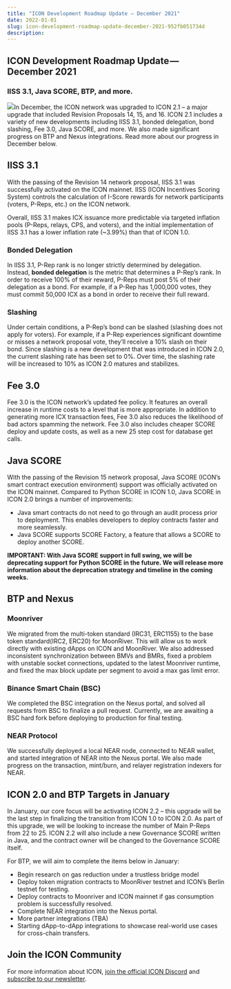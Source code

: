 ```yaml
---
title: "ICON Development Roadmap Update — December 2021"
date: 2022-01-01
slug: icon-development-roadmap-update-december-2021-952fb051734d
description:
---
```


## ICON Development Roadmap Update — December 2021

### IISS 3.1, Java SCORE, BTP, and more.

![](https://cdn-images-1.medium.com/max/800/1*_M4Fl4rhcFwQHo0ko0j1WQ.jpeg)In December, the ICON network was upgraded to ICON 2.1 – a major upgrade that included Revision Proposals 14, 15, and 16. ICON 2.1 includes a variety of new developments including IISS 3.1, bonded delegation, bond slashing, Fee 3.0, Java SCORE, and more. We also made significant progress on BTP and Nexus integrations. Read more about our progress in December below.

## IISS 3.1

With the passing of the Revision 14 network proposal, IISS 3.1 was successfully activated on the ICON mainnet. IISS (ICON Incentives Scoring System) controls the calculation of I-Score rewards for network participants (voters, P-Reps, etc.) on the ICON network.

Overall, IISS 3.1 makes ICX issuance more predictable via targeted inflation pools (P-Reps, relays, CPS, and voters), and the initial implementation of IISS 3.1 has a lower inflation rate (~3.99%) than that of ICON 1.0.

### Bonded Delegation

In IISS 3.1, P-Rep rank is no longer strictly determined by delegation. Instead, **bonded delegation** is the metric that determines a P-Rep’s rank. In order to receive 100% of their reward, P-Reps must post 5% of their delegation as a bond. For example, if a P-Rep has 1,000,000 votes, they must commit 50,000 ICX as a bond in order to receive their full reward.

### Slashing

Under certain conditions, a P-Rep’s bond can be slashed (slashing does not apply for voters). For example, if a P-Rep experiences significant downtime or misses a network proposal vote, they’ll receive a 10% slash on their bond. Since slashing is a new development that was introduced in ICON 2.0, the current slashing rate has been set to 0%. Over time, the slashing rate will be increased to 10% as ICON 2.0 matures and stabilizes.

## Fee 3.0

Fee 3.0 is the ICON network’s updated fee policy. It features an overall increase in runtime costs to a level that is more appropriate. In addition to generating more ICX transaction fees, Fee 3.0 also reduces the likelihood of bad actors spamming the network. Fee 3.0 also includes cheaper SCORE deploy and update costs, as well as a new 25 step cost for database get calls.

## Java SCORE

With the passing of the Revision 15 network proposal, Java SCORE (ICON’s smart contract execution environment) support was officially activated on the ICON mainnet. Compared to Python SCORE in ICON 1.0, Java SCORE in ICON 2.0 brings a number of improvements:

* Java smart contracts do not need to go through an audit process prior to deployment. This enables developers to deploy contracts faster and more seamlessly.
* Java SCORE supports SCORE Factory, a feature that allows a SCORE to deploy another SCORE.

**IMPORTANT: With Java SCORE support in full swing, we will be deprecating support for Python SCORE in the future. We will release more information about the deprecation strategy and timeline in the coming weeks.**

## **BTP and Nexus**

### Moonriver

We migrated from the multi-token standard (IRC31, ERC1155) to the base token standard(IRC2, ERC20) for MoonRiver. This will allow us to work directly with existing dApps on ICON and MoonRiver. We also addressed inconsistent synchronization between BMVs and BMRs, fixed a problem with unstable socket connections, updated to the latest Moonriver runtime, and fixed the max block update per segment to avoid a max gas limit error.

### Binance Smart Chain (BSC)

We completed the BSC integration on the Nexus portal, and solved all requests from BSC to finalize a pull request. Currently, we are awaiting a BSC hard fork before deploying to production for final testing.

### NEAR Protocol

We successfully deployed a local NEAR node, connected to NEAR wallet, and started integration of NEAR into the Nexus portal. We also made progress on the transaction, mint/burn, and relayer registration indexers for NEAR.

## ICON 2.0 and BTP Targets in January

In January, our core focus will be activating ICON 2.2 – this upgrade will be the last step in finalizing the transition from ICON 1.0 to ICON 2.0. As part of this upgrade, we will be looking to increase the number of Main P-Reps from 22 to 25. ICON 2.2 will also include a new Governance SCORE written in Java, and the contract owner will be changed to the Governance SCORE itself.

For BTP, we will aim to complete the items below in January:

* Begin research on gas reduction under a trustless bridge model
* Deploy token migration contracts to MoonRiver testnet and ICON’s Berlin testnet for testing.
* Deploy contracts to Moonriver and ICON mainnet if gas consumption problem is successfully resolved.
* Complete NEAR integration into the Nexus portal.
* More partner integrations (TBA)
* Starting dApp-to-dApp integrations to showcase real-world use cases for cross-chain transfers.

## Join the ICON Community

For more information about ICON, [join the official ICON Discord](https://discord.gg/gMCCdbjVf9) and [subscribe to our newsletter](https://mailchi.mp/icon.foundation/icon-20).


